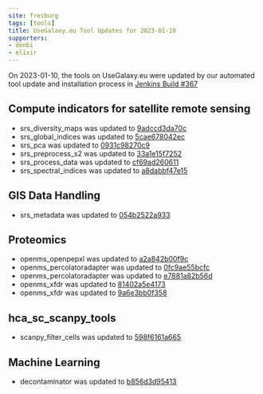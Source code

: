 ```yaml
---
site: freiburg
tags: [tools]
title: UseGalaxy.eu Tool Updates for 2023-01-10
supporters:
- denbi
- elixir
---
```


On 2023-01-10, the tools on UseGalaxy.eu were updated by our automated tool update and installation process in [Jenkins Build #367](https://build.galaxyproject.eu/job/usegalaxy-eu/job/install-tools/#367/)


## Compute indicators for satellite remote sensing

- srs_diversity_maps was updated to [9adccd3da70c](https://toolshed.g2.bx.psu.edu/view/ecology/srs_diversity_maps/9adccd3da70c)
- srs_global_indices was updated to [5cae678042ec](https://toolshed.g2.bx.psu.edu/view/ecology/srs_global_indices/5cae678042ec)
- srs_pca was updated to [0931c98270c9](https://toolshed.g2.bx.psu.edu/view/ecology/srs_pca/0931c98270c9)
- srs_preprocess_s2 was updated to [33a1e15f7252](https://toolshed.g2.bx.psu.edu/view/ecology/srs_preprocess_s2/33a1e15f7252)
- srs_process_data was updated to [cf69ad260611](https://toolshed.g2.bx.psu.edu/view/ecology/srs_process_data/cf69ad260611)
- srs_spectral_indices was updated to [a8dabbf47e15](https://toolshed.g2.bx.psu.edu/view/ecology/srs_spectral_indices/a8dabbf47e15)

## GIS Data Handling

- srs_metadata was updated to [054b2522a933](https://toolshed.g2.bx.psu.edu/view/ecology/srs_metadata/054b2522a933)

## Proteomics

- openms_openpepxl was updated to [a2a842b00f9c](https://toolshed.g2.bx.psu.edu/view/galaxyp/openms_openpepxl/a2a842b00f9c)
- openms_percolatoradapter was updated to [0fc9ae55bcfc](https://toolshed.g2.bx.psu.edu/view/galaxyp/openms_percolatoradapter/0fc9ae55bcfc)
- openms_percolatoradapter was updated to [e7881a82b56d](https://toolshed.g2.bx.psu.edu/view/galaxyp/openms_percolatoradapter/e7881a82b56d)
- openms_xfdr was updated to [81402a5e4173](https://toolshed.g2.bx.psu.edu/view/galaxyp/openms_xfdr/81402a5e4173)
- openms_xfdr was updated to [9a6e3bb0f358](https://toolshed.g2.bx.psu.edu/view/galaxyp/openms_xfdr/9a6e3bb0f358)

## hca_sc_scanpy_tools

- scanpy_filter_cells was updated to [598f6161a665](https://toolshed.g2.bx.psu.edu/view/ebi-gxa/scanpy_filter_cells/598f6161a665)

## Machine Learning

- decontaminator was updated to [b856d3d95413](https://toolshed.g2.bx.psu.edu/view/iuc/decontaminator/b856d3d95413)

